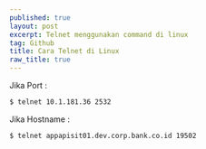 ```yaml
---
published: true
layout: post
excerpt: Telnet menggunakan command di linux
tag: Github
title: Cara Telnet di Linux
raw_title: true
---
```

Jika Port :
```sh
$ telnet 10.1.181.36 2532
```

Jika Hostname :
```sh
$ telnet appapisit01.dev.corp.bank.co.id 19502
```
